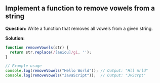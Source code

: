 ## Implement a function to remove vowels from a string

**Question:** Write a function that removes all vowels from a given string.

**Solution:**
```javascript
function removeVowels(str) {
  return str.replace(/[aeiou]/gi, '');
}

// Example usage
console.log(removeVowels("Hello World")); // Output: "Hll Wrld"
console.log(removeVowels("JavaScript"));  // Output: "JvScrpt"
